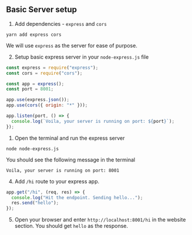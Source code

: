 ## Basic Server setup

1. Add dependencies - `express` and `cors`

```
yarn add express cors
```

We will use `express` as the server for ease of purpose.

2. Setup basic express server in your `node-express.js` file

```javascript
const express = require("express");
const cors = require("cors");

const app = express();
const port = 8001;

app.use(express.json());
app.use(cors({ origin: "*" }));

app.listen(port, () => {
  console.log(`Voila, your server is running on port: ${port}`);
});
```

1. Open the terminal and run the express server

```
node node-express.js
```

You should see the following message in the terminal

```
Voila, your server is running on port: 8001
```

4. Add `/hi` route to your express app.

```javascript
app.get("/hi", (req, res) => {
  console.log("Hit the endpoint. Sending hello...");
  res.send("hello");
});
```

5. Open your browser and enter `http://localhost:8001/hi` in the website section.
   You should get `hello` as the response.
